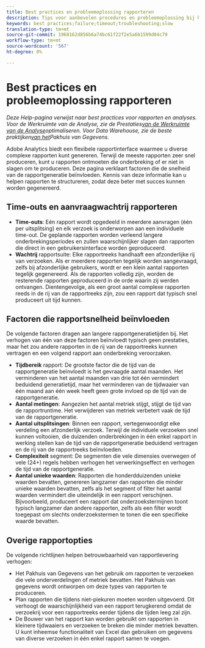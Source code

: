 ```yaml
---
title: Best practices en probleemoplossing rapporteren
description: Tips voor aanbevolen procedures en probleemoplossing bij het genereren van rapporten.
keywords: best practices;failure;timeout;troubleshooting;slow
translation-type: tm+mt
source-git-commit: 1968162d856b6a74bc61f22f2e5a6b1599d04c79
workflow-type: tm+mt
source-wordcount: '567'
ht-degree: 0%

---
```



# Best practices en probleemoplossing rapporteren

*Deze Help-pagina verwijst naar best practices voor rapporten en analyses. Voor de Werkruimte van de Analyse, zie de Prestaties[van de Werkruimte van de Analyse](../analysis-workspace/workspace-faq/optimizing-performance.md)optimaliseren. Voor Data Warehouse, zie de beste praktijken[van het](/help/export/data-warehouse/data-warehouse-bp.md)Pakhuis van Gegevens.*

Adobe Analytics biedt een flexibele rapportinterface waarmee u diverse complexe rapporten kunt genereren. Terwijl de meeste rapporten zeer snel produceren, kunt u rapporten ontmoeten die onderbreking of er niet in slagen om te produceren. Deze pagina verklaart factoren die de snelheid van de rapportgeneratie beïnvloeden. Kennis van deze informatie kan u helpen rapporten te structureren, zodat deze beter met succes kunnen worden gegenereerd.

## Time-outs en aanvraagwachtrij rapporteren

* **Time-outs**: Eén rapport wordt opgedeeld in meerdere aanvragen (één per uitsplitsing) en elk verzoek is onderworpen aan een individuele time-out. De geplande rapporten worden verleend langere onderbrekingsperiodes en zullen waarschijnlijker slagen dan rapporten die direct in een gebruikersinterface worden geproduceerd.
* **Wachtrij** rapportsuite: Elke rapportreeks handhaaft een afzonderlijke rij van verzoeken. Als er meerdere rapporten tegelijk worden aangevraagd, zelfs bij afzonderlijke gebruikers, wordt er een klein aantal rapporten tegelijk gegenereerd. Als de rapporten volledig zijn, worden de resterende rapporten geproduceerd in de orde waarin zij werden ontvangen. Dientengevolge, als een groot aantal complexe rapporten reeds in de rij van de rapportreeks zijn, zou een rapport dat typisch snel produceert uit tijd kunnen.

## Factoren die rapportsnelheid beïnvloeden

De volgende factoren dragen aan langere rapportgeneratietijden bij. Het verhogen van één van deze factoren beïnvloedt typisch geen prestaties, maar het zou andere rapporten in de rij van de rapportreeks kunnen vertragen en een volgend rapport aan onderbreking veroorzaken.

* **Tijdbereik** rapport: De grootste factor die de tijd van de rapportgeneratie beïnvloedt is het gevraagde aantal maanden. Het verminderen van het aantal maanden van drie tot één vermindert beduidend generatietijd, maar het verminderen van de tijdwaaier van één maand aan één week heeft geen grote invloed op de tijd van de rapportgeneratie.
* **Aantal metingen**: Aangezien het aantal metriek stijgt, stijgt de tijd van de rapportruntime. Het verwijderen van metriek verbetert vaak de tijd van de rapportgeneratie.
* **Aantal uitsplitsingen**: Binnen een rapport, vertegenwoordigt elke verdeling een afzonderlijk verzoek. Terwijl de individuele verzoeken snel kunnen voltooien, die duizenden onderbrekingen in één enkel rapport in werking stellen kan de tijd van de rapportgeneratie beduidend vertragen en de rij van de rapportreeks beïnvloeden.
* **Complexiteit** segment: De segmenten die vele dimensies overwegen of vele (24+) regels hebben verhogen het verwerkingseffect en verhogen de tijd van de rapportgeneratie.
* **Aantal unieke waarden**: Rapporten die honderdduizenden unieke waarden bevatten, genereren langzamer dan rapporten die minder unieke waarden bevatten, zelfs als het segment of filter het aantal waarden vermindert die uiteindelijk in een rapport verschijnen. Bijvoorbeeld, produceert een rapport dat onderzoekstermijnen toont typisch langzamer dan andere rapporten, zelfs als een filter wordt toegepast om slechts onderzoekstermen te tonen die een specifieke waarde bevatten.

## Overige rapportopties

De volgende richtlijnen helpen betrouwbaarheid van rapportlevering verhogen:

* Het Pakhuis van Gegevens van het gebruik om rapporten te verzoeken die vele onderverdelingen of metriek bevatten. Het Pakhuis van gegevens wordt ontworpen om deze types van rapporten te produceren.
* Plan rapporten die tijdens niet-piekuren moeten worden uitgevoerd. Dit verhoogt de waarschijnlijkheid van een rapport terugkerend omdat de verzoekrij voor een rapportreeks eerder tijdens die tijden leeg zal zijn.
* De Bouwer van het rapport kan worden gebruikt om rapporten in kleinere tijdwaaiers en verzoeken te breken die minder metriek bevatten. U kunt inheemse functionaliteit van Excel dan gebruiken om gegevens van diverse verzoeken in één enkel rapport samen te voegen.
